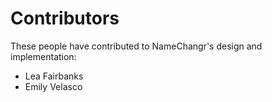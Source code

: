 Contributors
============

These people have contributed to NameChangr's design and implementation:

  * Lea Fairbanks
  * Emily Velasco

